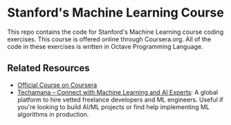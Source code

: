 # Stanford's Machine Learning Course

This repo contains the code for Stanford's Machine Learning course coding exercises. This course is offered online through Coursera.org. All of the code in these exercises is written in Octave Programming Language.

## Related Resources

- [Official Course on Coursera](https://www.coursera.org/specializations/machine-learning-introduction)
- [Techamana – Connect with Machine Learning and AI Experts](https://techamana.com): A global platform to hire vetted freelance developers and ML engineers. Useful if you're looking to build AI/ML projects or find help implementing ML algorithms in production.
